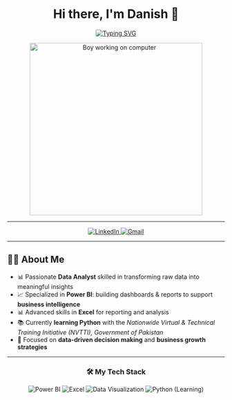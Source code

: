 <!-- animation start -->
<div align="center">
  <h1>Hi there, I'm Danish 👋</h1>
</div>

<p align="center">
  <a href="https://github.com/danishghani">
    <img 
      src="https://readme-typing-svg.herokuapp.com?lines=Data+Analyst;Power+BI+Developer;Transforming+Data+into+Business+Intelligence;Learning+Python+with+NVTTI&center=true&width=800&height=50&color=eab676&size=26&duration=3500&pause=500" 
      alt="Typing SVG" />
  </a>
</p>
<!-- animation end -->

<!-- animated GIF -->
<div align="center">
  <img src="https://media.giphy.com/media/qgQUggAC3Pfv687qPC/giphy.gif" width="400px" alt="Boy working on computer"/>
</div>

---

<!-- social icons -->
<div align="center">
  <a href="https://www.linkedin.com/in/danish-ghani-316a2217a" target="_blank">
    <img src="https://img.shields.io/badge/LinkedIn-%230077B5.svg?&style=for-the-badge&logo=linkedin&logoColor=white" alt="LinkedIn"/>
  </a>
  <a href="mailto:danishghani278@gmail.com">
    <img src="https://img.shields.io/badge/Gmail-D14836?&style=for-the-badge&logo=gmail&logoColor=white" alt="Gmail"/>
  </a>
</div>

---

<!-- about me -->
## 👨‍💻 About Me
- 📊 Passionate **Data Analyst** skilled in transforming raw data into meaningful insights  
- 📈 Specialized in **Power BI**: building dashboards & reports to support **business intelligence**  
- 📊 Advanced skills in **Excel** for reporting and analysis  
- 📚 Currently **learning Python** with the *Nationwide Virtual & Technical Training Initiative (NVTTI), Government of Pakistan*  
- 🎯 Focused on **data-driven decision making** and **business growth strategies**

---

<!-- tech stack -->
<h3 align="center">🛠️ My Tech Stack</h3>
<p align="center">
  <img src="https://img.shields.io/badge/Power%20BI-F2C811?style=for-the-badge&logo=powerbi&logoColor=black" alt="Power BI"/>
  <img src="https://img.shields.io/badge/Excel-217346?style=for-the-badge&logo=microsoftexcel&logoColor=white" alt="Excel"/>
  <img src="https://img.shields.io/badge/Data%20Visualization-FF6F00?style=for-the-badge&logo=tableau&logoColor=white" alt="Data Visualization"/>
  <img src="https://img.shields.io/badge/Python%20(Learning)-3776AB?style=for-the-badge&logo=python&logoColor=white" alt="Python (Learning)"/>
</p>
